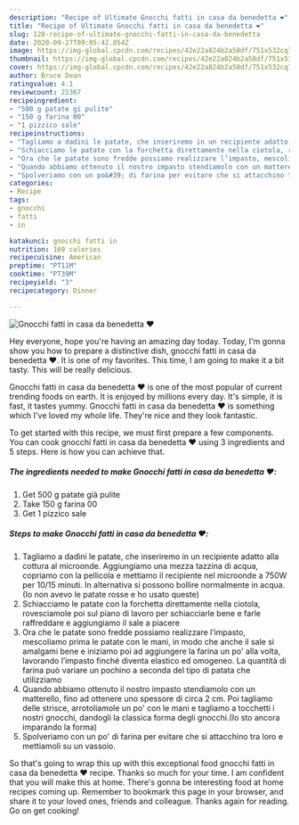```yaml
---
description: "Recipe of Ultimate Gnocchi fatti in casa da benedetta ❤️"
title: "Recipe of Ultimate Gnocchi fatti in casa da benedetta ❤️"
slug: 128-recipe-of-ultimate-gnocchi-fatti-in-casa-da-benedetta
date: 2020-09-27T09:05:42.054Z
image: https://img-global.cpcdn.com/recipes/42e22a824b2a58df/751x532cq70/gnocchi-fatti-in-casa-da-benedetta-❤️-recipe-main-photo.jpg
thumbnail: https://img-global.cpcdn.com/recipes/42e22a824b2a58df/751x532cq70/gnocchi-fatti-in-casa-da-benedetta-❤️-recipe-main-photo.jpg
cover: https://img-global.cpcdn.com/recipes/42e22a824b2a58df/751x532cq70/gnocchi-fatti-in-casa-da-benedetta-❤️-recipe-main-photo.jpg
author: Bruce Dean
ratingvalue: 4.1
reviewcount: 22367
recipeingredient:
- "500 g patate gi pulite"
- "150 g farina 00"
- "1 pizzico sale"
recipeinstructions:
- "Tagliamo a dadini le patate, che inseriremo in un recipiente adatto alla cottura al microonde. Aggiungiamo una mezza tazzina di acqua, copriamo con la pellicola e mettiamo il recipiente nel microonde a 750W per 10/15 minuti. In alternativa si possono bollire normalmente in acqua.(Io non avevo le patate rosse e ho usato queste)"
- "Schiacciamo le patate con la forchetta direttamente nella ciotola, rovesciamole poi sul piano di lavoro per schiacciarle bene e farle raffreddare e aggiungiamo il sale a piacere"
- "Ora che le patate sono fredde possiamo realizzare l’impasto, mescoliamo prima le patate con le mani, in modo che anche il sale si amalgami bene e iniziamo poi ad aggiungere la farina un po&#39; alla volta, lavorando l’impasto finché diventa elastico ed omogeneo. La quantità di farina può variare un pochino a seconda del tipo di patata che utilizziamo"
- "Quando abbiamo ottenuto il nostro impasto stendiamolo con un matterello, fino ad ottenere uno spessore di circa 2 cm. Poi tagliamo delle strisce, arrotoliamole un po&#39; con le mani e tagliamo a tocchetti i nostri gnocchi, dandogli la classica forma degli gnocchi.(Io sto ancora imparando la forma)"
- "Spolveriamo con un po&#39; di farina per evitare che si attacchino tra loro e mettiamoli su un vassoio."
categories:
- Recipe
tags:
- gnocchi
- fatti
- in

katakunci: gnocchi fatti in 
nutrition: 169 calories
recipecuisine: American
preptime: "PT11M"
cooktime: "PT39M"
recipeyield: "3"
recipecategory: Dinner

---
```



![Gnocchi fatti in casa da benedetta ❤️](https://img-global.cpcdn.com/recipes/42e22a824b2a58df/751x532cq70/gnocchi-fatti-in-casa-da-benedetta-❤️-recipe-main-photo.jpg)

Hey everyone, hope you're having an amazing day today. Today, I'm gonna show you how to prepare a distinctive dish, gnocchi fatti in casa da benedetta ❤️. It is one of my favorites. This time, I am going to make it a bit tasty. This will be really delicious.

Gnocchi fatti in casa da benedetta ❤️ is one of the most popular of current trending foods on earth. It is enjoyed by millions every day. It's simple, it is fast, it tastes yummy. Gnocchi fatti in casa da benedetta ❤️ is something which I've loved my whole life. They're nice and they look fantastic.




To get started with this recipe, we must first prepare a few components. You can cook gnocchi fatti in casa da benedetta ❤️ using 3 ingredients and 5 steps. Here is how you can achieve that.

<!--inarticleads1-->

##### The ingredients needed to make Gnocchi fatti in casa da benedetta ❤️:

1. Get 500 g patate già pulite
1. Take 150 g farina 00
1. Get 1 pizzico sale




<!--inarticleads2-->

##### Steps to make Gnocchi fatti in casa da benedetta ❤️:

1. Tagliamo a dadini le patate, che inseriremo in un recipiente adatto alla cottura al microonde. Aggiungiamo una mezza tazzina di acqua, copriamo con la pellicola e mettiamo il recipiente nel microonde a 750W per 10/15 minuti. In alternativa si possono bollire normalmente in acqua.(Io non avevo le patate rosse e ho usato queste)
1. Schiacciamo le patate con la forchetta direttamente nella ciotola, rovesciamole poi sul piano di lavoro per schiacciarle bene e farle raffreddare e aggiungiamo il sale a piacere
1. Ora che le patate sono fredde possiamo realizzare l’impasto, mescoliamo prima le patate con le mani, in modo che anche il sale si amalgami bene e iniziamo poi ad aggiungere la farina un po&#39; alla volta, lavorando l’impasto finché diventa elastico ed omogeneo. La quantità di farina può variare un pochino a seconda del tipo di patata che utilizziamo
1. Quando abbiamo ottenuto il nostro impasto stendiamolo con un matterello, fino ad ottenere uno spessore di circa 2 cm. Poi tagliamo delle strisce, arrotoliamole un po&#39; con le mani e tagliamo a tocchetti i nostri gnocchi, dandogli la classica forma degli gnocchi.(Io sto ancora imparando la forma)
1. Spolveriamo con un po&#39; di farina per evitare che si attacchino tra loro e mettiamoli su un vassoio.




So that's going to wrap this up with this exceptional food gnocchi fatti in casa da benedetta ❤️ recipe. Thanks so much for your time. I am confident that you will make this at home. There's gonna be interesting food at home recipes coming up. Remember to bookmark this page in your browser, and share it to your loved ones, friends and colleague. Thanks again for reading. Go on get cooking!
